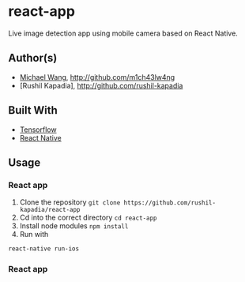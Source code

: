 # react-app

Live image detection app using mobile camera based on React Native.

## Author(s)
* [Michael Wang](http://m1ch43lw4ng.com), http://github.com/m1ch43lw4ng
* [Rushil Kapadia], http://github.com/rushil-kapadia

## Built With
* [Tensorflow](https://tensorflow.org)
* [React Native](https://facebook.github.io/react-native)

## Usage
### React app
1. Clone the repository `git clone https://github.com/rushil-kapadia/react-app`
2. Cd into the correct directory `cd react-app`
3. Install node modules `npm install`
4. Run with
```bash
react-native run-ios
```

### React app
